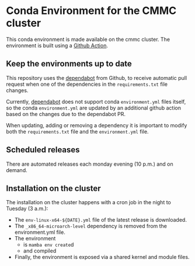 # Conda Environment for the CMMC cluster

This conda environment is made available on the cmmc cluster. The environment is built using a [Github Action](https://docs.github.com/en/actions). 

## Keep the environments up to date
This repository uses the [dependabot](https://github.com/dependabot) from Github, to receive automatic pull request when one of the dependencies in the `requirements.txt` file changes. 

Currently, [dependabot](https://github.com/dependabot) does not support conda `environment.yml` files itself, so the conda `environment.yml` are updated by an additional github action based on the changes due to the dependabot PR. 

When updating, adding or removing a dependency it is important to modify both the `requirements.txt` file and the `environment.yml` file. 

## Scheduled releases

There are automated releases each monday evening (10 p.m.) and on demand.

## Installation on the cluster

The installation on the cluster happens with a cron job in the night to Tuesday (3 a.m.):
- The `env-linux-x64-${DATE}.yml` file of the latest release is downloaded.
- The `_x86_64-microarch-level` dependency is removed from the environment.yml file.
- The environment 
  - is `mamba env create`d
  - and compiled
- Finally, the environment is exposed via a shared kernel and module files.

